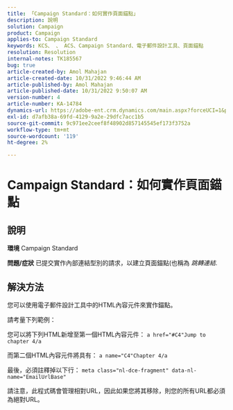 ```yaml
---
title: 「Campaign Standard：如何實作頁面錨點」
description: 說明
solution: Campaign
product: Campaign
applies-to: Campaign Standard
keywords: KCS、 、 ACS、Campaign Standard、電子郵件設計工具、頁面錨點
resolution: Resolution
internal-notes: TK185567
bug: true
article-created-by: Amol Mahajan
article-created-date: 10/31/2022 9:46:44 AM
article-published-by: Amol Mahajan
article-published-date: 10/31/2022 9:50:07 AM
version-number: 4
article-number: KA-14784
dynamics-url: https://adobe-ent.crm.dynamics.com/main.aspx?forceUCI=1&pagetype=entityrecord&etn=knowledgearticle&id=3fe073ea-0059-ed11-9561-6045bd006079
exl-id: d7afb38a-69fd-4129-9a2e-29dfc7acc1b5
source-git-commit: 9c971ee2ceef8f48902d857145545ef173f3752a
workflow-type: tm+mt
source-wordcount: '119'
ht-degree: 2%

---
```


# Campaign Standard：如何實作頁面錨點

## 說明

<b>環境</b>
Campaign Standard


<b>問題/症狀</b>
已提交實作內部連結型別的請求，以建立頁面錨點(也稱為 *跳轉連結*.


## 解決方法


您可以使用電子郵件設計工具中的HTML內容元件來實作錨點。

請考量下列範例：

您可以將下列HTML新增至第一個HTML內容元件：
`a href="#C4"Jump to chapter 4/a`

而第二個HTML內容元件將具有：
`a name="C4"Chapter 4/a`

最後，必須註釋掉以下行：
`meta class="nl-dce-fragment" data-nl-name="EmailUrlBase"`

請注意，此程式碼會管理相對URL，因此如果您將其移除，則您的所有URL都必須為絕對URL。
